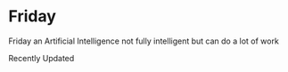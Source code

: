 # Friday
Friday an Artificial Intelligence not fully intelligent but can do a lot of work

Recently Updated
